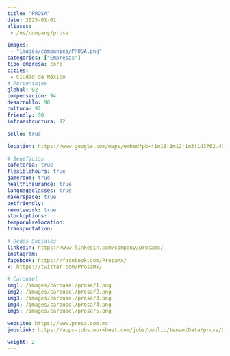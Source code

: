 ```yaml
---
title: "PROSA"
date: 2025-01-01
aliases:
 - /es/company/prosa

images: 
 - "images/companies/PROSA.png"
categories: ["Empresas"]
tipo-empresa: corp
cities: 
 - Ciudad de México
# Porcentajes  
global: 92
compensacion: 94
desarrollo: 90
cultura: 92
friendly: 90
infraestructura: 92

sello: true

location: https://www.google.com/maps/embed?pb=!1m18!1m12!1m3!1d3762.401866717164!2d-99.17644132501299!3d19.438232981842365!2m3!1f0!2f0!3f0!3m2!1i1024!2i768!4f13.1!3m3!1m2!1s0x85d1f908e6385319%3A0x9b39ce65369fd116!2sBah%C3%ADa%20de%20Chachalacas%207%2C%20Ver%C3%B3nica%20Anz%C3%BAres%2C%20Miguel%20Hidalgo%2C%2011300%20Ciudad%20de%20M%C3%A9xico%2C%20CDMX!5e0!3m2!1ses-419!2smx!4v1738080371152!5m2!1ses-419!2smx

# Beneficios
cafeteria: true
flexiblehours: true
gameroom: true
healthinsurance: true
languageclasses: true
makerspace: true
petfriendly: 
remotework: true
stockoptions: 
temporalrelocation: 
transportation: 

# Redes Sociales
linkedin: https://www.linkedin.com/company/prosamx/
instagram: 
facebook: https://facebook.com/ProsaMx/
x: https://twitter.com/ProsaMx/

# Carousel
img1: /images/carousel/prosa/1.png
img2: /images/carousel/prosa/2.png
img3: /images/carousel/prosa/3.png
img4: /images/carousel/prosa/4.png
img5: /images/carousel/prosa/5.png

website: https://www.prosa.com.mx
jobslink: https://apps-jobs.workbeat.com/jobs/public/tenantData/prosa/Bolsa/bdt996/VacantesFullList.html?idBolsa=996&idTipo=0

weight: 2
---
```

